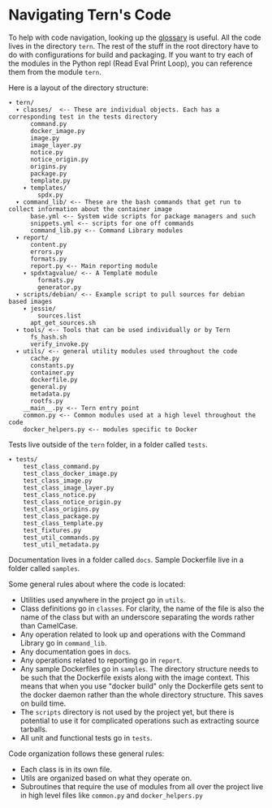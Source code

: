 # Navigating Tern's Code

To help with code navigation, looking up the [glossary](/docs/glossary.md) is useful. All the code lives in the directory `tern`. The rest of the stuff in the root directory have to do with configurations for build and packaging. If you want to try each of the modules in the Python repl (Read Eval Print Loop), you can reference them from the module `tern`.

Here is a layout of the directory structure:

```
▾ tern/
  ▾ classes/  <-- These are individual objects. Each has a corresponding test in the tests directory
      command.py
      docker_image.py
      image.py
      image_layer.py
      notice.py
      notice_origin.py
      origins.py
      package.py
      template.py
    ▾ templates/
        spdx.py
  ▾ command_lib/ <-- These are the bash commands that get run to collect information about the container image
      base.yml <-- System wide scripts for package managers and such
      snippets.yml <-- scripts for one off commands
      command_lib.py <-- Command Library modules
  ▾ report/
      content.py
      errors.py
      formats.py
      report.py <-- Main reporting module
    ▾ spdxtagvalue/ <-- A Template module
        formats.py
        generator.py
  ▾ scripts/debian/ <-- Example script to pull sources for debian based images
    ▾ jessie/
        sources.list
      apt_get_sources.sh
  ▾ tools/ <-- Tools that can be used individually or by Tern
      fs_hash.sh
      verify_invoke.py
  ▾ utils/ <-- general utility modules used throughout the code
      cache.py
      constants.py
      container.py
      dockerfile.py
      general.py
      metadata.py
      rootfs.py
    __main__.py <-- Tern entry point
    common.py <-- Common modules used at a high level throughout the code
    docker_helpers.py <-- modules specific to Docker
```

Tests live outside of the `tern` folder, in a folder called `tests`.

```
▾ tests/
    test_class_command.py
    test_class_docker_image.py
    test_class_image.py
    test_class_image_layer.py
    test_class_notice.py
    test_class_notice_origin.py
    test_class_origins.py
    test_class_package.py
    test_class_template.py
    test_fixtures.py
    test_util_commands.py
    test_util_metadata.py
```

Documentation lives in a folder called `docs`. Sample Dockerfile live in a folder called `samples`.

Some general rules about where the code is located:
- Utilities used anywhere in the project go in `utils`.
- Class definitions go in `classes`. For clarity, the name of the file is also the name of the class but with an underscore separating the words rather than CamelCase.
- Any operation related to look up and operations with the Command Library go in `command_lib`.
- Any documentation goes in `docs`.
- Any operations related to reporting go in `report`.
- Any sample Dockerfiles go in `samples`. The directory structure needs to be such that the Dockerfile exists along with the image context. This means that when you use "docker build" only the Dockerfile gets sent to the docker daemon rather than the whole directory structure. This saves on build time.
- The `scripts` directory is not used by the project yet, but there is potential to use it for complicated operations such as extracting source tarballs.
- All unit and functional tests go in `tests`.

Code organization follows these general rules:
- Each class is in its own file.
- Utils are organized based on what they operate on.
- Subroutines that require the use of modules from all over the project live in high level files like `common.py` and `docker_helpers.py` 
